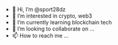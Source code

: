 - 👋 Hi, I’m @sport28dz
- 👀 I’m interested in crypto, web3
- 🌱 I’m currently learning blockchain tech
- 💞️ I’m looking to collaborate on ...
- 📫 How to reach me ...

<!---
sport28dz/sport28dz is a ✨ special ✨ repository because its `README.md` (this file) appears on your GitHub profile.
You can click the Preview link to take a look at your changes.
--->
